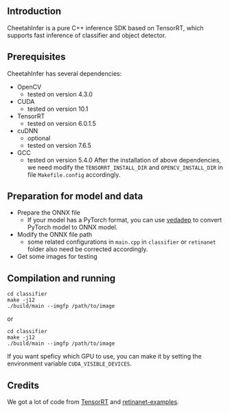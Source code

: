 ## Introduction
CheetahInfer is a pure C++ inference SDK based on TensorRT, which supports fast inference of classifier and object detector.

## Prerequisites
CheetahInfer has several dependencies:
- OpenCV
  - tested on version 4.3.0
- CUDA
  - tested on version 10.1
- TensorRT
  - tested on version 6.0.1.5
- cuDNN
  - optional
  - tested on version 7.6.5
- GCC
  - tested on version 5.4.0
After the installation of above dependencies, we need modify the `TENSORRT_INSTALL_DIR` and `OPENCV_INSTALL_DIR` in file `Makefile.config` accordingly.

## Preparation for model and data
- Prepare the ONNX file
  - If your model has a PyTorch format, you can use [vedadep](https://github.com/Media-Smart/volksdep) to convert PyTorch model to ONNX model.
- Modify the ONNX file path
  - some related configurations in `main.cpp` in `classifier` or `retinanet` folder also need be corrected accordingly.
- Get some images for testing

## Compilation and running
```
cd classifier
make -j12
./build/main --imgfp /path/to/image
```
or
```
cd classifier
make -j12
./build/main --imgfp /path/to/image
```
If you want speficy which GPU to use, you can make it by setting the environment variable `CUDA_VISIBLE_DEVICES`.

## Credits
We got a lot of code from [TensorRT](https://github.com/NVIDIA/TensorRT) and [retinanet-examples](https://github.com/NVIDIA/retinanet-examples).
